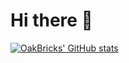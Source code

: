 # Hi there 👋

<!--START_SECTION:activity-->





<!--END_SECTION:activity-->
[![OakBricks' GitHub stats](https://github-readme-stats.vercel.app/api?username=OakBricks)](https://github.com/anuraghazra/github-readme-stats)

